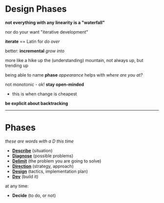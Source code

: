 # Design Phases

**not everything with any linearity is a "waterfall"**

nor do your want "iterative development"

**iterate** == Latin for _do over_

better: **incremental** _grow into_

more like a hike up the (understanding) mountain, not always up, 
but trending up

being able to name **phase** _appearance_ helps with _where are you at?_

not monotonic - ok! **stay open-minded**

- this is when change is cheapest

**be explicit about backtracking**

---

# Phases

_these are words with a D this time_

- **[Describe](chapter_12.md)** (situation)
- **[Diagnose](chapter_14.md)** (possible problems)
- **[Delimit](chapter_17.md)** (the problem you are going to solve)
- **[Direction](chapter_19.md)** (strategy, approach)
- **[Design](chapter_28.md)** (tactics, implementation plan)
- **[Dev](chapter_30.md)** (build it)

at any time:
- **Decide** (to do, or not)